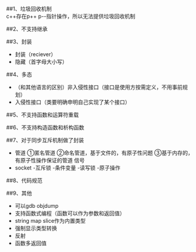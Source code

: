 ##1、垃圾回收机制  
c++存在p++ p--指针操作，所以无法提供垃圾回收机制

##2、不支持继承

##3、封装
- 封装（reciever）
- 隐藏（首字母大小写）

##4、多态
- （和其他语言的区别）非入侵性接口（接口是使用方按需定义，不用事前规划）
- 入侵性接口（类要明确申明自己实现了某个接口）

##5、不支持函数和运算符重载

##6、不支持构造函数和析构函数

##7、对于同步互斥机制做了封装
- 管道 ①匿名管道 ②命名管道，基于文件的，有原子性问题 ③基于内存的，有原子性操作保证的管道 信号
- socket -互斥锁 -条件变量 -读写锁 -原子操作

##8、代码规范

##9、其他
- 可以gdb objdump
- 支持函数式编程（函数可以作为参数和返回值）
- string map slice作为内置类型
- 强制显示类型转换
- 反射
- 函数多返回值

